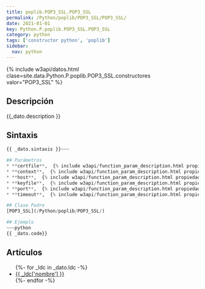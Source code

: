 ```yaml
---
title: poplib.POP3_SSL.POP3_SSL
permalink: /Python/poplib/POP3_SSL/POP3_SSL/
date: 2021-01-01
key: Python.P.poplib.POP3_SSL.POP3_SSL
category: python
tags: ['constructor python', 'poplib']
sidebar: 
  nav: python
---
```


{% include w3api/datos.html clase=site.data.Python.P.poplib.POP3_SSL.constructores valor="POP3_SSL" %}

## Descripción
{{_dato.description }}

## Sintaxis
~~~python
{{ _dato.sintaxis }}~~~

## Parámetros
* **certfile**,  {% include w3api/function_param_description.html propiedad=site.data.Python.P.poplib.POP3_SSL.POP3_SSL valor="certfile" %}
* **context**,  {% include w3api/function_param_description.html propiedad=site.data.Python.P.poplib.POP3_SSL.POP3_SSL valor="context" %}
* **host**,  {% include w3api/function_param_description.html propiedad=site.data.Python.P.poplib.POP3_SSL.POP3_SSL valor="host" %}
* **keyfile**,  {% include w3api/function_param_description.html propiedad=site.data.Python.P.poplib.POP3_SSL.POP3_SSL valor="keyfile" %}
* **port**,  {% include w3api/function_param_description.html propiedad=site.data.Python.P.poplib.POP3_SSL.POP3_SSL valor="port" %}
* **timeout**,  {% include w3api/function_param_description.html propiedad=site.data.Python.P.poplib.POP3_SSL.POP3_SSL valor="timeout" %}

## Clase Padre
[POP3_SSL](/Python/poplib/POP3_SSL/)

## Ejemplo
~~~python
{{ _dato.code}}
~~~

## Artículos
<ul>
{%- for _ldc in _dato.ldc -%}
   <li>
       <a href="{{_ldc['url'] }}">{{ _ldc['nombre'] }}</a>
   </li>
{%- endfor -%}
</ul>
